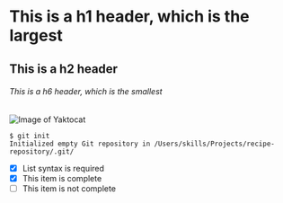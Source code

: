 # This is a h1 header, which is the largest #
## This is a h2 header ##
###### This is a h6 header, which is the smallest ######
![Image of Yaktocat](https://octodex.github.com/images/yactocat.png)
```
$ git init
Initialized empty Git repository in /Users/skills/Projects/recipe-repository/.git/
```
- [x] List syntax is required
- [x] This item is complete
- [ ] This item is not complete
